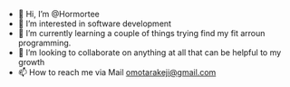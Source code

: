- 👋 Hi, I’m @Hormortee
- 👀 I’m interested in software development
- 🌱 I’m currently learning a couple of things trying find my fit arroun programming. 
- 💞️ I’m looking to collaborate on anything at all that can be helpful to my growth 
- 📫 How to reach me via Mail omotarakeji@gmail.com

<!---
Hormortee/Hormortee is a ✨ special ✨ repository because its `README.md` (this file) appears on your GitHub profile.
You can click the Preview link to take a look at your changes.
--->
